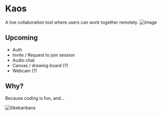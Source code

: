 # Kaos
A live collaboration tool where users can work together remotely.
![image](https://github.com/user-attachments/assets/f0fff940-b87a-4e05-a79c-1a2bafa1fba9)

## Upcoming
- Auth
- Invite / Request to join session
- Audio chat
- Canvas / drawing board (?)
- Webcam (?)

## Why?

Because coding is fun, and...

![Ilikekanbans](https://github.com/user-attachments/assets/836b5dff-f7ab-4dfb-a902-528c24ad43b1)
